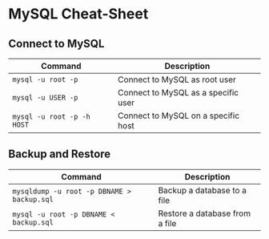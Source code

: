 # MySQL Cheat-Sheet

## Connect to MySQL

| Command | Description |
| --- | --- |
| `mysql -u root -p` | Connect to MySQL as root user |
| `mysql -u USER -p` | Connect to MySQL as a specific user |
| `mysql -u root -p -h HOST` | Connect to MySQL on a specific host |

## Backup and Restore

| Command | Description |
| --- | --- |
| `mysqldump -u root -p DBNAME > backup.sql` | Backup a database to a file |
| `mysql -u root -p DBNAME < backup.sql` | Restore a database from a file |
